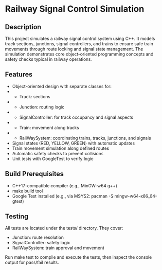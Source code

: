 # Railway Signal Control Simulation

## Description

This project simulates a railway signal control system using C++. It models track sections, junctions, signal controllers, and trains to ensure safe train movements through route locking and signal state management. The simulation demonstrates core object-oriented programming concepts and safety checks typical in railway operations.

## Features

- Object-oriented design with separate classes for:
- - Track: sections
- - Junction: routing logic
- - SignalController: for track occupancy and signal aspects
- - Train: movement along tracks
- - RailWaySystem: coordinating trains, tracks, junctions, and signals
- Signal states (RED, YELLOW, GREEN) with automatic updates
- Train movement simulation along defined routes
- Automatic safety checks to prevent collisions
- Unit tests with GoogleTest to verify logic

## Build Prerequisites

- C++17-compatible compiler (e.g., MinGW-w64 g++)
- make build tool
- Google Test installed (e.g., via MSYS2: pacman -S mingw-w64-x86_64-gtest)

## Testing

All tests are located under the tests/ directory. They cover:

- Junction: route resolution
- SignalController: safety logic
- RailWaySystem: train approval and movement

Run make test to compile and execute the tests, then inspect the console output for pass/fail results.
